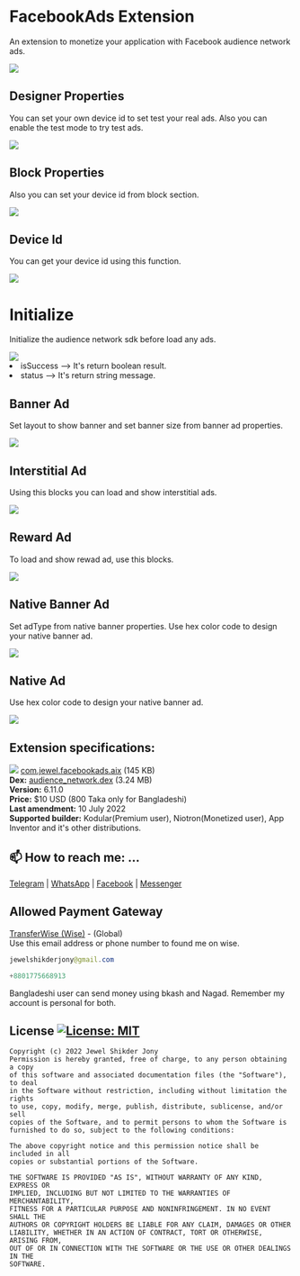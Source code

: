 # FacebookAds Extension
An extension to monetize your application with Facebook audience network ads.

<img src="https://github.com/jewelshkjony/FacebookAds/raw/main/images/audience-logo.png"/>

## Designer Properties
You can set your own device id to set test your real ads. Also you can enable the test mode to try test ads.

<img src="https://github.com/jewelshkjony/FacebookAds/raw/main/images/image.png"/>

## Block Properties
Also you can set your device id from block section.

<img src="https://github.com/jewelshkjony/FacebookAds/raw/main/images/Property.png"/>

## Device Id
You can get your device id using this function.

<img src="https://github.com/jewelshkjony/FacebookAds/raw/main/images/Device.png"/>

# Initialize
Initialize the audience network sdk before load any ads.

<img src="https://github.com/jewelshkjony/FacebookAds/raw/main/images/Initialize.png"/>

<li> isSuccess --> It's return boolean result.
<li> status --> It's return string message.

## Banner Ad
Set layout to show banner and set banner size from banner ad properties.

<img src="https://github.com/jewelshkjony/FacebookAds/raw/main/images/Banner.png"/>

## Interstitial Ad
Using this blocks you can load and show interstitial ads.

<img src="https://github.com/jewelshkjony/FacebookAds/raw/main/images/Interstitial.png"/>

## Reward Ad
To load and show rewad ad, use this blocks.

<img src="https://github.com/jewelshkjony/FacebookAds/raw/main/images/Reward.png"/>

## Native Banner Ad
Set adType from native banner properties. Use hex color code to design your native banner ad.

<img src="https://github.com/jewelshkjony/FacebookAds/raw/main/images/NativeBanner.png"/>

## Native Ad
Use hex color code to design your native banner ad. 

<img src="https://github.com/jewelshkjony/FacebookAds/raw/main/images/Native.png"/>

## Extension specifications:
<img src="https://github.com/jewelshkjony/FacebookAds/raw/main/images/app-inventor-aix-download-icon.png"/> <a href="https://t.me/jewelshkjony">com.jewel.facebookads.aix</a> (145 KB) \
<b>Dex:</b> <a href="">audience_network.dex</a> (3.24 MB) \
<b>Version:</b> 6.11.0\
<b>Price:</b> $10 USD (800 Taka only for Bangladeshi)\
<b>Last amendment:</b> 10 July 2022\
<b>Supported builder:</b> Kodular(Premium user), Niotron(Monetized user),  App Inventor and it's other distributions.

## 📫 How to reach me: ...

<a href="https://t.me/jewelshkjony">Telegram</a> | <a href="https://wa.me/8801775668913">WhatsApp</a> | <a href="https://fb.com/jewelshkjony">Facebook</a> | <a href="https://m.me/jewelshkjony">Messenger</a>

## Allowed Payment Gateway
<a href="https://wise.com/invite/ua/dulald4">TransferWise (Wise)</a> - (Global) \
Use this email address or phone number to found me on wise.
````java
jewelshikderjony@gmail.com
````
````java
+8801775668913
````
Bangladeshi user can send money using bkash and Nagad. Remember my account is personal for both.

## License [![License: MIT](https://img.shields.io/badge/License-MIT-yellow.svg)](https://opensource.org/licenses/MIT)
    Copyright (c) 2022 Jewel Shikder Jony
    Permission is hereby granted, free of charge, to any person obtaining a copy
    of this software and associated documentation files (the "Software"), to deal
    in the Software without restriction, including without limitation the rights
    to use, copy, modify, merge, publish, distribute, sublicense, and/or sell
    copies of the Software, and to permit persons to whom the Software is
    furnished to do so, subject to the following conditions:
    
    The above copyright notice and this permission notice shall be included in all
    copies or substantial portions of the Software.
    
    THE SOFTWARE IS PROVIDED "AS IS", WITHOUT WARRANTY OF ANY KIND, EXPRESS OR
    IMPLIED, INCLUDING BUT NOT LIMITED TO THE WARRANTIES OF MERCHANTABILITY,
    FITNESS FOR A PARTICULAR PURPOSE AND NONINFRINGEMENT. IN NO EVENT SHALL THE
    AUTHORS OR COPYRIGHT HOLDERS BE LIABLE FOR ANY CLAIM, DAMAGES OR OTHER
    LIABILITY, WHETHER IN AN ACTION OF CONTRACT, TORT OR OTHERWISE, ARISING FROM,
    OUT OF OR IN CONNECTION WITH THE SOFTWARE OR THE USE OR OTHER DEALINGS IN THE
    SOFTWARE.
